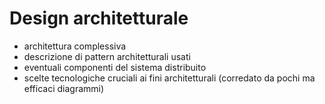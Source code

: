 # Design architetturale

- architettura complessiva
- descrizione di pattern architetturali usati
- eventuali componenti del sistema distribuito
- scelte tecnologiche cruciali ai fini architetturali (corredato da pochi ma efficaci diagrammi)